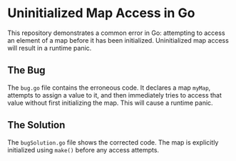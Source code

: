 # Uninitialized Map Access in Go

This repository demonstrates a common error in Go: attempting to access an element of a map before it has been initialized.  Uninitialized map access will result in a runtime panic.

## The Bug

The `bug.go` file contains the erroneous code.  It declares a map `myMap`, attempts to assign a value to it, and then immediately tries to access that value without first initializing the map.  This will cause a runtime panic.

## The Solution

The `bugSolution.go` file shows the corrected code. The map is explicitly initialized using `make()` before any access attempts.